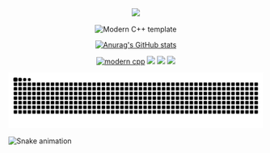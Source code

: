 <!-- 动态打字效果 -->

<div align="center">
  <div>
      <img src="https://readme-typing-svg.demolab.com?font=Fira+Code&pause=1000&width=435&lines=printf(%22Hello%2C%20World%22);&center=true&size=27" />
  </div>
</div>


<div id="title" align=center>

![Modern C++ template][github-sub-title:img]

[![Anurag's GitHub stats](https://github-readme-stats.vercel.app/api?username=Ythlee-YC&show_icons=true&theme=tokyonight)](https://b23.tv/iEJTnPp)


[![modern cpp](https://img.shields.io/badge/code-Modern%20C++-blue)](https://learn.microsoft.com/zh-cn/cpp/cpp/welcome-back-to-cpp-modern-cpp) 
![](https://img.shields.io/badge/讨厌-学习-yellow) 
![](https://img.shields.io/badge/性格-开朗-red) 
![](https://img.shields.io/badge/爱好-二次元-red)

</div>

<!-- 或者使用深色主题版本 -->
![Snake animation](https://github.com/Ythlee-YC/Ythlee-YC/blob/output/github-contribution-grid-snake-dark.svg)

<!-- 或者使用 GIF 版本 -->
![Snake animation](https://github.com/Ythlee-YC/Ythlee-YC/blob/output/ocean.gif)

[github-sub-title:img]: https://readme-typing-svg.herokuapp.com?font=Segoe+Script&center=true&lines=Ythlee.

